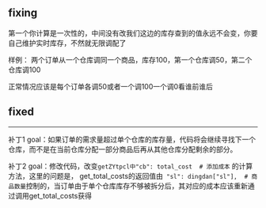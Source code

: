 ## fixing

第一个你计算是一次性的，中间没有改我们这边的库存查到的值永远不会变，你要自己维护实时库存，不然就无限调配了

样例：
两个订单从一个仓库调同一个商品，库存100，第一个仓库调50，第二个仓库调100

正常情况应该是每个订单各调50或者一个调100一个调0看谁前谁后

## fixed
---
补丁1
goal：如果订单的需求量超过单个仓库的库存量，代码将会继续寻找下一个仓库，而不是在当前仓库分配一部分商品后再从其他仓库分配剩余的部分。


补丁2
goal：修改代码，改变`getZYtpcl中"cb": total_cost  # 添加成本` 的计算方法，这里的问题是，
get_total_costs的返回值由` "sl": dingdan["sl"],  # 商品数量`控制的，当订单由于单个仓库库存不够被拆分后，其对应的成本应该重新通过调用get_total_costs获得